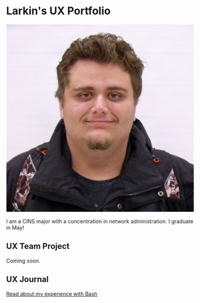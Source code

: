 # Larkin's UX Portfolio
![](1670290422175.jpg)

I am a CINS major with a concentration in network administration. I graduate in May!
## UX Team Project

Coming soon.

## UX Journal

[Read about my experience with Bash](j01/)

